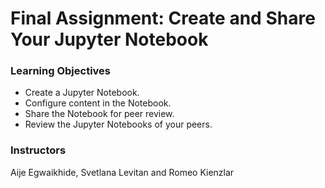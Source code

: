 # Final Assignment: Create and Share Your Jupyter Notebook

### Learning Objectives
- Create a Jupyter Notebook.
- Configure content in the Notebook.
- Share the Notebook for peer review.
- Review the Jupyter Notebooks of your peers.

### Instructors
Aije Egwaikhide, Svetlana Levitan and Romeo Kienzlar
